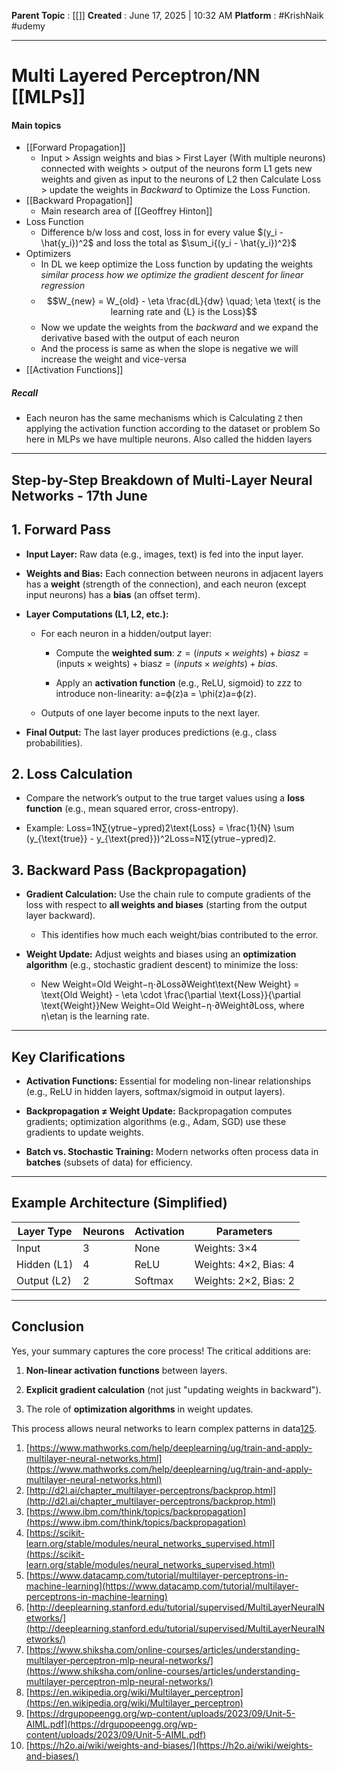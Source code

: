 **Parent Topic** : [[]]
**Created** : June 17, 2025 | 10:32 AM
**Platform** : #KrishNaik #udemy 

---
# Multi Layered Perceptron/NN [[MLPs]]
#### Main topics
- [[Forward Propagation]]
	- Input > Assign weights and bias > First Layer (With multiple neurons) connected with weights > output of the neurons form L1 gets new weights and given as input to the neurons of L2 then Calculate Loss > update the weights in *Backward* to Optimize the Loss Function.
- [[Backward Propagation]]
	- Main research area of [[Geoffrey Hinton]]
- Loss Function
	- Difference b/w loss and cost, loss in for every value $(y_i - \hat{y_i})^2$ and loss the total as $\sum_i{(y_i - \hat{y_i})^2}$
- Optimizers
	- In DL we keep optimize the Loss function by updating the weights *similar process how we optimize the gradient descent  for linear regression*
	- $$W_{new} = W_{old} - \eta \frac{dL}{dw} \quad; \eta \text{ is the learning rate and {L} is the Loss}$$
	- Now we update the weights from the *backward* and we expand the derivative based with the output of each neuron
	- And the process is same as when the slope is negative we will increase the weight and vice-versa
- [[Activation Functions]]

##### Recall
- Each neuron has the same mechanisms which is Calculating `Z` then applying the activation function according to the dataset or problem
So here in MLPs we have multiple neurons. Also called the hidden layers

---
## **Step-by-Step Breakdown of Multi-Layer Neural Networks** - 17th June

## 1. **Forward Pass**

- **Input Layer:** Raw data (e.g., images, text) is fed into the input layer.
    
- **Weights and Bias:** Each connection between neurons in adjacent layers has a **weight** (strength of the connection), and each neuron (except input neurons) has a **bias** (an offset term).
    
- **Layer Computations (L1, L2, etc.):**
    
    - For each neuron in a hidden/output layer:
        
        - Compute the **weighted sum**: $z=(inputs×weights)+biasz = (\text{inputs} \times \text{weights}) + \text{bias}$$z=(inputs×weights)+bias.$
            
        - Apply an **activation function** (e.g., ReLU, sigmoid) to zzz to introduce non-linearity: a=ϕ(z)a = \phi(z)a=ϕ(z).
            
    - Outputs of one layer become inputs to the next layer.
        
- **Final Output:** The last layer produces predictions (e.g., class probabilities).
    

## 2. **Loss Calculation**

- Compare the network’s output to the true target values using a **loss function** (e.g., mean squared error, cross-entropy).
    
- Example: Loss=1N∑(ytrue−ypred)2\text{Loss} = \frac{1}{N} \sum (y_{\text{true}} - y_{\text{pred}})^2Loss=N1∑(ytrue−ypred)2.
    

## 3. **Backward Pass (Backpropagation)**

- **Gradient Calculation:** Use the chain rule to compute gradients of the loss with respect to **all weights and biases** (starting from the output layer backward).
    
    - This identifies how much each weight/bias contributed to the error.
        
- **Weight Update:** Adjust weights and biases using an **optimization algorithm** (e.g., stochastic gradient descent) to minimize the loss:
    
    - New Weight=Old Weight−η⋅∂Loss∂Weight\text{New Weight} = \text{Old Weight} - \eta \cdot \frac{\partial \text{Loss}}{\partial \text{Weight}}New Weight=Old Weight−η⋅∂Weight∂Loss, where η\etaη is the learning rate.
        

---

## **Key Clarifications**

- **Activation Functions:** Essential for modeling non-linear relationships (e.g., ReLU in hidden layers, softmax/sigmoid in output layers).
    
- **Backpropagation ≠ Weight Update:** Backpropagation computes gradients; optimization algorithms (e.g., Adam, SGD) use these gradients to update weights.
    
- **Batch vs. Stochastic Training:** Modern networks often process data in **batches** (subsets of data) for efficiency.
    

---

## **Example Architecture (Simplified)**

|Layer Type|Neurons|Activation|Parameters|
|---|---|---|---|
|Input|3|None|Weights: 3×4|
|Hidden (L1)|4|ReLU|Weights: 4×2, Bias: 4|
|Output (L2)|2|Softmax|Weights: 2×2, Bias: 2|

---

## **Conclusion**

Yes, your summary captures the core process! The critical additions are:

1. **Non-linear activation functions** between layers.
    
2. **Explicit gradient calculation** (not just "updating weights in backward").
    
3. The role of **optimization algorithms** in weight updates.
    

This process allows neural networks to learn complex patterns in data[1](https://www.mathworks.com/help/deeplearning/ug/train-and-apply-multilayer-neural-networks.html)[2](http://d2l.ai/chapter_multilayer-perceptrons/backprop.html)[5](https://www.datacamp.com/tutorial/multilayer-perceptrons-in-machine-learning).

1. [https://www.mathworks.com/help/deeplearning/ug/train-and-apply-multilayer-neural-networks.html](https://www.mathworks.com/help/deeplearning/ug/train-and-apply-multilayer-neural-networks.html)
2. [http://d2l.ai/chapter_multilayer-perceptrons/backprop.html](http://d2l.ai/chapter_multilayer-perceptrons/backprop.html)
3. [https://www.ibm.com/think/topics/backpropagation](https://www.ibm.com/think/topics/backpropagation)
4. [https://scikit-learn.org/stable/modules/neural_networks_supervised.html](https://scikit-learn.org/stable/modules/neural_networks_supervised.html)
5. [https://www.datacamp.com/tutorial/multilayer-perceptrons-in-machine-learning](https://www.datacamp.com/tutorial/multilayer-perceptrons-in-machine-learning)
6. [http://deeplearning.stanford.edu/tutorial/supervised/MultiLayerNeuralNetworks/](http://deeplearning.stanford.edu/tutorial/supervised/MultiLayerNeuralNetworks/)
7. [https://www.shiksha.com/online-courses/articles/understanding-multilayer-perceptron-mlp-neural-networks/](https://www.shiksha.com/online-courses/articles/understanding-multilayer-perceptron-mlp-neural-networks/)
8. [https://en.wikipedia.org/wiki/Multilayer_perceptron](https://en.wikipedia.org/wiki/Multilayer_perceptron)
9. [https://drgupopeengg.org/wp-content/uploads/2023/09/Unit-5-AIML.pdf](https://drgupopeengg.org/wp-content/uploads/2023/09/Unit-5-AIML.pdf)
10. [https://h2o.ai/wiki/weights-and-biases/](https://h2o.ai/wiki/weights-and-biases/)

